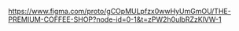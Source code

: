 https://www.figma.com/proto/gCOpMULpfzx0wwHyUmGmOU/THE-PREMIUM-COFFEE-SHOP?node-id=0-1&t=zPW2h0ulbRZzKlVW-1
